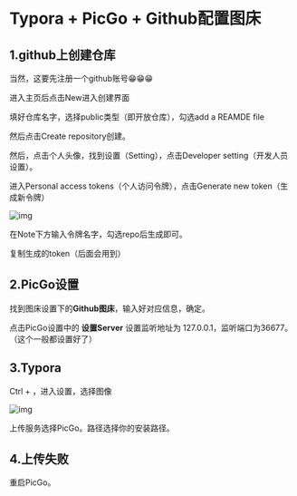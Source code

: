 # Typora + PicGo + Github配置图床

## 1.github上创建仓库

当然，这要先注册一个github账号😁😁😁

进入主页后点击New进入创建界面

填好仓库名字，选择public类型（即开放仓库），勾选add a REAMDE file

然后点击Create repository创建。

然后，点击个人头像，找到设置（Setting），点击Developer setting（开发人员设置）。

进入Personal access tokens（个人访问令牌），点击Generate new token（生成新令牌）

![img](https://raw.githubusercontent.com/MgL02/MyPicGo/main/images/202111282055068.png)

在Note下方输入令牌名字，勾选repo后生成即可。

复制生成的token（后面会用到）

## 2.PicGo设置

找到图床设置下的**Github图床**，输入好对应信息，确定。

点击PicGo设置中的 **设置Server** 设置监听地址为 127.0.0.1，监听端口为36677。（这个一般都设置好了）

## 3.Typora

Ctrl + ，进入设置，选择图像

![img](https://raw.githubusercontent.com/MgL02/MyPicGo/main/images/Typora图床设置.png)

上传服务选择PicGo。路径选择你的安装路径。

## 4.上传失败

重启PicGo。